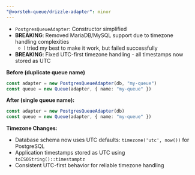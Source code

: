 ```yaml
---
"@vorsteh-queue/drizzle-adapter": minor
---
```


- `PostgresQueueAdapter`: Constructor simplified
- **BREAKING**: Removed MariaDB/MySQL support due to timezone handling complexities
  - I tried my best to make it work, but failed successfully
- **BREAKING**: Fixed UTC-first timezone handling - all timestamps now stored as UTC

**Before (duplicate queue name)**

```ts
const adapter = new PostgresQueueAdapter(db, "my-queue")
const queue = new Queue(adapter, { name: "my-queue" })
```

**After (single queue name):**

```ts
const adapter = new PostgresQueueAdapter(db)
const queue = new Queue(adapter, { name: "my-queue" })
```

**Timezone Changes:**

- Database schema now uses UTC defaults: `timezone('utc', now())` for PostgreSQL
- Application timestamps stored as UTC using `toISOString()::timestamptz`
- Consistent UTC-first behavior for reliable timezone handling
